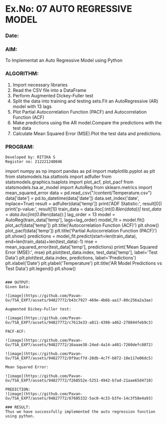 # Ex.No: 07  AUTO REGRESSIVE MODEL
### Date: 

### AIM:
To Implementat an Auto Regressive Model using Python
### ALGORITHM:
1. Import necessary libraries
2. Read the CSV file into a DataFrame
3. Perform Augmented Dickey-Fuller test
4. Split the data into training and testing sets.Fit an AutoRegressive (AR) model with 13 lags
5. Plot Partial Autocorrelation Function (PACF) and Autocorrelation Function (ACF)
6. Make predictions using the AR model.Compare the predictions with the test data
7. Calculate Mean Squared Error (MSE).Plot the test data and predictions.
### PROGRAM:
```
Developed by: RITIKA S
Register no: 212221240046
```
import numpy as np
import pandas as pd
import matplotlib.pyplot as plt
from statsmodels.tsa.stattools import adfuller
from statsmodels.graphics.tsaplots import plot_acf, plot_pacf
from statsmodels.tsa.ar_model import AutoReg
from sklearn.metrics import mean_squared_error
data = pd.read_csv("/content/Temperature.csv")  
data['date'] = pd.to_datetime(data['date'])
data.set_index('date', inplace=True)
result = adfuller(data['temp']) 
print('ADF Statistic:', result[0])
print('p-value:', result[1])
train_data = data.iloc[:int(0.8*len(data))]
test_data = data.iloc[int(0.8*len(data)):]
lag_order = 13
model = AutoReg(train_data['temp'], lags=lag_order)
model_fit = model.fit()
plot_acf(data['temp'])
plt.title('Autocorrelation Function (ACF)')
plt.show()
plot_pacf(data['temp'])
plt.title('Partial Autocorrelation Function (PACF)')
plt.show()
predictions = model_fit.predict(start=len(train_data), end=len(train_data)+len(test_data)-1)
mse = mean_squared_error(test_data['temp'], predictions)
print('Mean Squared Error (MSE):', mse)
plt.plot(test_data.index, test_data['temp'], label='Test Data')
plt.plot(test_data.index, predictions, label='Predictions')
plt.xlabel('Date')
plt.ylabel('Temperature')
plt.title('AR Model Predictions vs Test Data')
plt.legend()
plt.show()
```

### OUTPUT:
Given Data:

![image](https://github.com/Pavan-Gv/TSA_EXP7/assets/94827772/b43c7927-469e-4b6b-aa17-80c256a2a3ae)

Augmented Dickey-Fuller test:

![image](https://github.com/Pavan-Gv/TSA_EXP7/assets/94827772/c7613e33-a811-4398-a462-278844feb9c3)

PACF-ACF:

![image](https://github.com/Pavan-Gv/TSA_EXP7/assets/94827772/16aaae38-24ed-4a14-a481-7260defc8072)

![image](https://github.com/Pavan-Gv/TSA_EXP7/assets/94827772/0f9acf7d-28db-4c7f-b872-18e117e06dc5)

Mean Squared Error:

![image](https://github.com/Pavan-Gv/TSA_EXP7/assets/94827772/f268552e-5251-4942-b7ad-21aae65d4710)

PREDICTION:
![image](https://github.com/Pavan-Gv/TSA_EXP7/assets/94827772/67605332-5ac0-4c33-b3fe-14c3f58e4a93)

### RESULT:
Thus we have successfully implemented the auto regression function using python.
